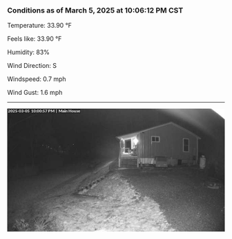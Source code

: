### Conditions as of March 5, 2025 at 10:06:12 PM CST 

Temperature: 33.90 &deg;F

Feels like: 33.90 &deg;F

Humidity: 83%

Wind Direction: S

Windspeed: 0.7 mph

Wind Gust: 1.6 mph

---

<img src="./images/latest.jpeg"/>

